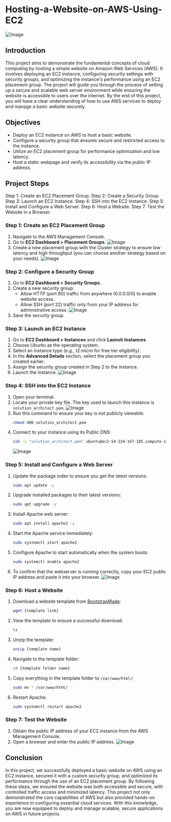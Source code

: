 # Hosting-a-Website-on-AWS-Using-EC2
![Image](https://github.com/user-attachments/assets/b62a3287-b2dd-43b2-85ce-6b67d84fc452)

## Introduction
This project aims to demonstrate the fundamental concepts of cloud computing by hosting a simple website on Amazon Web Services (AWS). It involves deploying an EC2 instance, configuring security settings with security groups, and optimizing the instance's performance using an EC2 placement group. The project will guide you through the process of setting up a secure and scalable web server environment while ensuring the website is accessible to users over the internet. By the end of this project, you will have a clear understanding of how to use AWS services to deploy and manage a basic website securely.

## Objectives
- Deploy an EC2 instance on AWS to host a basic website.
- Configure a security group that ensures secure and restricted access to the instance.
- Utilize an EC2 placement group for performance optimization and low latency.
- Host a static webpage and verify its accessibility via the public IP address.

## Project Steps

Step 1: Create an EC2 Placement Group.
Step 2: Create a Security Group.
Step 3: Launch an EC2 Instance.
Step 4: SSH into the EC2 Instance.
Step 5: Install and Configure a Web Server.
Step 6: Host a Website.
Step 7: Test the Website in a Browser.

### Step 1: Create an EC2 Placement Group
1. Navigate to the AWS Management Console.
2. Go to **EC2 Dashboard > Placement Groups**.
   ![Image](https://github.com/user-attachments/assets/7387cc6c-a1c9-4b19-8aad-1bdc86afaec2)
3. Create a new placement group with the Cluster strategy to ensure low latency and high throughput (you can choose another strategy based on your needs).
   ![Image](https://github.com/user-attachments/assets/c11534a5-75a0-4ab3-a247-2d26e48dfb33)

### Step 2: Configure a Security Group
1. Go to **EC2 Dashboard > Security Groups**.
2. Create a new security group:
   - Allow HTTP (port 80) traffic from anywhere (0.0.0.0/0) to enable website access.
   - Allow SSH (port 22) traffic only from your IP address for administrative access.
     ![Image](https://github.com/user-attachments/assets/ded77c63-df5a-4073-9288-6ccd4a23fe43)
3. Save the security group.

### Step 3: Launch an EC2 Instance
1. Go to **EC2 Dashboard > Instances** and click **Launch Instances**.
2. Choose Ubuntu as the operating system.
3. Select an instance type (e.g., t2.micro for free tier eligibility).
4. In the **Advanced Details** section, select the placement group you created earlier.
5. Assign the security group created in Step 2 to the instance.
6. Launch the instance.
   ![Image](https://github.com/user-attachments/assets/2ef08902-2f69-4ef2-8758-393cff2299e7)

### Step 4: SSH into the EC2 Instance
1. Open your terminal.
2. Locate your private key file. The key used to launch this instance is `solution_architect.pem`.
   ![Image](https://github.com/user-attachments/assets/7ff92a9d-349a-47fc-81aa-ca912d942671)
3. Run this command to ensure your key is not publicly viewable:
   ```bash
   chmod 400 solution_architect.pem
   ```
4. Connect to your instance using its Public DNS:
   ```bash
   ssh -i "solution_architect.pem" ubuntu@ec2-54-224-167-105.compute-1.amazonaws.com
   ```
   ![Image](https://github.com/user-attachments/assets/6acc0d95-9f96-49ff-941e-f7f2c1daccd9)

### Step 5: Install and Configure a Web Server
1. Update the package index to ensure you get the latest versions:
   ```bash
   sudo apt update -y
   ```
2. Upgrade installed packages to their latest versions:
   ```bash
   sudo apt upgrade -y
   ```
3. Install Apache web server:
   ```bash
   sudo apt install apache2 -y
   ```
4. Start the Apache service immediately:
   ```bash
   sudo systemctl start apache2
   ```
5. Configure Apache to start automatically when the system boots:
   ```bash
   sudo systemctl enable apache2
   ```
6. To confirm that the webserver is running correctly, copy your EC2 public IP address and paste it into your browser.
   ![Image](https://github.com/user-attachments/assets/72720913-5187-4ec7-96a5-1a26884acec3)

### Step 6: Host a Website
1. Download a website template from [BootstrapMade](https://bootstrapmade.com/):
   ```bash
   wget {template link}
   ```
2. View the template to ensure a successful download:
   ```bash
   ls
   ```
3. Unzip the template:
   ```bash
   unzip {template name}
   ```
4. Navigate to the template folder:
   ```bash
   cd {template folder name}
   ```
5. Copy everything in the template folder to `/var/www/html/`:
   ```bash
   sudo mv * /var/www/html/
   ```
6. Restart Apache:
   ```bash
   sudo systemctl restart apache2
   ```

### Step 7: Test the Website
1. Obtain the public IP address of your EC2 instance from the AWS Management Console.
2. Open a browser and enter the public IP address.
![Image](https://github.com/user-attachments/assets/3298b03d-a5b8-44e3-881f-99dc5984c409)
## Conclusion
In this project, we successfully deployed a basic website on AWS using an EC2 instance, secured it with a custom security group, and optimized its performance through the use of an EC2 placement group. By following these steps, we ensured the website was both accessible and secure, with controlled traffic access and minimized latency. This project not only demonstrated the core capabilities of AWS but also provided hands-on experience in configuring essential cloud services. With this knowledge, you are now equipped to deploy and manage scalable, secure applications on AWS in future projects.


